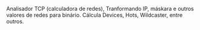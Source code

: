 Analisador TCP (calculadora de redes), Tranformando IP, máskara e outros valores de redes para binário. Cálcula Devices, Hots, Wildcaster, entre outros.
